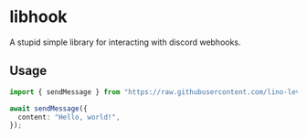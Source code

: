 # libhook

A stupid simple library for interacting with discord webhooks.

## Usage

```typescript
import { sendMessage } from "https://raw.githubusercontent.com/lino-levan/libhook/main/mod.ts";

await sendMessage({
  content: "Hello, world!",
});
```
